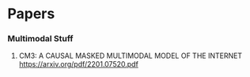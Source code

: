 # Papers

### Multimodal Stuff

1. CM3: A CAUSAL MASKED MULTIMODAL MODEL OF THE INTERNET https://arxiv.org/pdf/2201.07520.pdf
